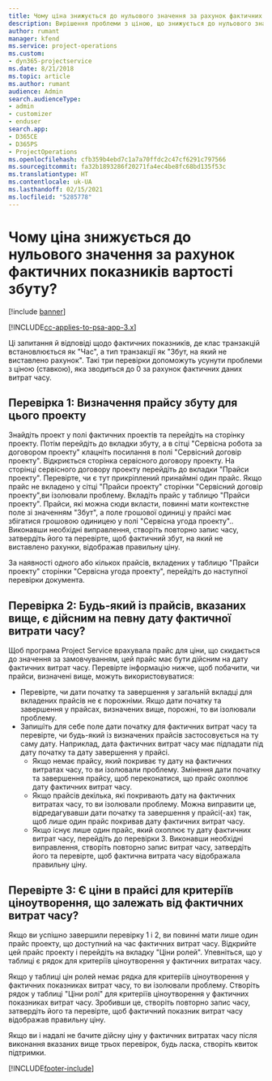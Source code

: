 ```yaml
---
title: Чому ціна знижується до нульового значення за рахунок фактичних показників вартості збуту?
description: Вирішення проблеми з ціною, що знижується до нульового значення за рахунок фактичних показників вартості збуту.
author: rumant
manager: kfend
ms.service: project-operations
ms.custom:
- dyn365-projectservice
ms.date: 8/21/2018
ms.topic: article
ms.author: rumant
audience: Admin
search.audienceType:
- admin
- customizer
- enduser
search.app:
- D365CE
- D365PS
- ProjectOperations
ms.openlocfilehash: cfb359b4ebd7c1a7a70ffdc2c47cf6291c797566
ms.sourcegitcommit: fa32b1893286f20271fa4ec4be8fc68bd135f53c
ms.translationtype: HT
ms.contentlocale: uk-UA
ms.lasthandoff: 02/15/2021
ms.locfileid: "5285778"
---
```

# <a name="why-is-price-defaulting-to-zero-on-time-sales-actuals"></a>Чому ціна знижується до нульового значення за рахунок фактичних показників вартості збуту?

[!include [banner](../includes/psa-now-project-operations.md)]

[!INCLUDE[cc-applies-to-psa-app-3.x](../includes/cc-applies-to-psa-app-3x.md)]

Ці запитання й відповіді щодо фактичних показників, де клас транзакцій встановлюється як "Час", а тип транзакції як "Збут, на який не виставлено рахунок". Такі три перевірки допоможуть усунути проблеми з ціною (ставкою), яка зводиться до 0 за рахунок фактичних даних витрат часу.

## <a name="check-1-identify-the-sales-price-list-for-the-project"></a>Перевірка 1: Визначення прайсу збуту для цього проекту

Знайдіть проект у полі фактичних проектів та перейдіть на сторінку проекту. Потім перейдіть до вкладки збуту, а в сітці "Сервісна робота за договором проекту" клацніть посилання в полі "Сервісний договір проекту". Відкриється сторінка сервісного договору проекту. На сторінці сервісного договору проекту перейдіть до вкладки "Прайси проекту". Перевірте, чи є тут прикріплений принаймні один прайс. Якщо прайс не вкладено у сітці "Прайси проекту" сторінки "Сервісний договір проекту",ви ізолювали проблему. Вкладіть прайс у таблицю "Прайси проекту". Прайси, які можна сюди вкласти, повинні мати контекстне поле зі значенням "Збут", а поле грошової одиниці у прайсі має збігатися грошовою одиницею у полі "Сервісна угода проекту".. Виконавши необхідні виправлення, створіть повторно запис часу, затвердіть його та перевірте, щоб фактичний збут, на який не виставлено рахунки, відображав правильну ціну. 

За наявності одного або кількох прайсів, вкладених у таблицю "Прайси проекту" сторінки "Сервісна угода проекту", перейдіть до наступної перевірки документа.

## <a name="check-2-are-any-of-the-price-lists-identified-above-valid-for-the-specific-date-of-the-time-sales-actual"></a>Перевірка 2: Будь-який із прайсів, вказаних вище, є дійсним на певну дату фактичної витрати часу?

Щоб програма Project Service врахувала прайс для ціни, що скидається до значення за замовчуванням, цей прайс має бути дійсним на дату фактичних витрат часу. Перевірте інформацію нижче, щоб побачити, чи прайси, визначені вище, можуть використовуватися:
- Перевірте, чи дати початку та завершення у загальній вкладці для вкладених прайсів не є порожніми. Якщо дати початку та завершення у прайсах, визначених вище, порожні, то ви ізолювали проблему. 
- Запишіть для себе поле дати початку для фактичних витрат часу та перевірте, чи будь-який із визначених прайсів застосовується на ту саму дату. Наприклад, дата фактичних витрат часу має підпадати під дату початку та дату завершення у прайсі. 
    - Якщо немає прайсу, який покриває ту дату на фактичних витратах часу, то ви ізолювали проблему. Змінення дати початку та завершення прайсу, щоб переконатися, що прайс охоплює дату фактичних витрат часу. 
    - Якщо прайсів декілька, які покривають дату на фактичних витратах часу, то ви ізолювали проблему. Можна виправити це, відредагувавши дати початку та завершення у прайсі(-ах) так, щоб лише один прайс покривав дату фактичних витрат часу. 
    - Якщо існує лише один прайс, який охоплює ту дату фактичних витрат часу, перейдіть до перевірки 3.
Виконавши необхідні виправлення, створіть повторно запис витрат часу, затвердіть його та перевірте, щоб фактична витрата часу відображала правильну ціну.

## <a name="check-3-is-there-a-price-in-the-price-list-for-the-pricing-dimensions-on-the-time-sales-actual"></a>Перевірте 3: Є ціни в прайсі для критеріїв ціноутворення, що залежать від фактичних витрат часу?

Якщо ви успішно завершили перевірку 1 і 2, ви повинні мати лише один прайс проекту, що доступний на час фактичних витрат часу. Відкрийте цей прайс проекту і перейдіть на вкладку "Ціни ролей". Упевніться, що у таблиці є рядок для критеріїв ціноутворення у фактичних витратах часу.

Якщо у таблиці цін ролей немає рядка для критеріїв ціноутворення у фактичних показниках витрат часу, то ви ізолювали проблему. Створіть рядок у таблиці "Ціни ролі" для критеріїв ціноутворення у фактичних показниках витрат часу. Зробивши це, створіть повторно запис часу, затвердіть його та перевірте, щоб фактичний показник витрат часу відображав правильну ціну.

Якщо ви і надалі не бачите дійсну ціну у фактичних витратах часу після виконання вказаних вище трьох перевірок, будь ласка, створіть квиток підтримки. 



[!INCLUDE[footer-include](../includes/footer-banner.md)]